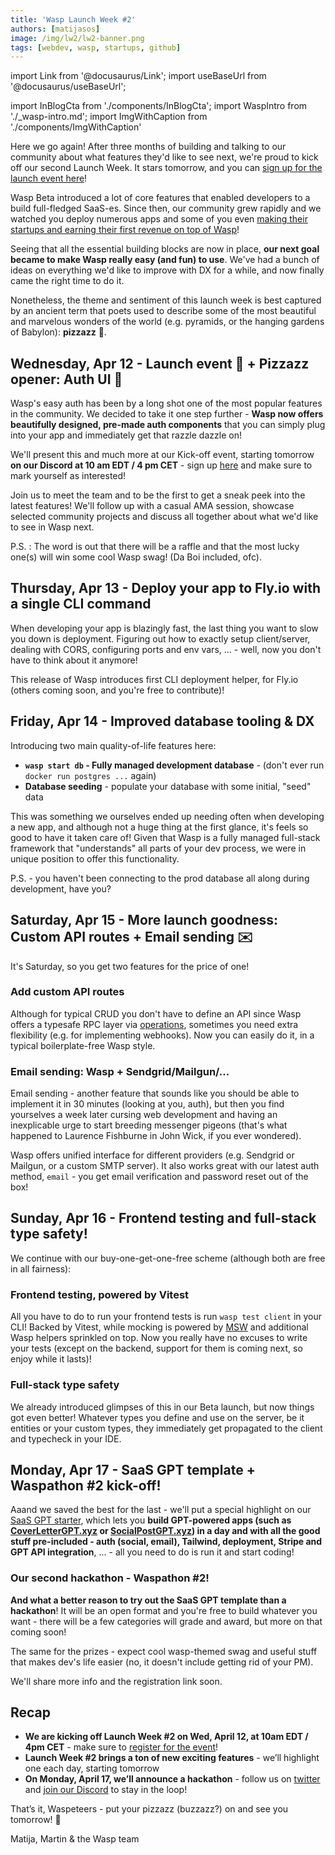 ```yaml
---
title: 'Wasp Launch Week #2'
authors: [matijasos]
image: /img/lw2/lw2-banner.png
tags: [webdev, wasp, startups, github]
---
```


import Link from '@docusaurus/Link';
import useBaseUrl from '@docusaurus/useBaseUrl';

import InBlogCta from './components/InBlogCta';
import WaspIntro from './_wasp-intro.md';
import ImgWithCaption from './components/ImgWithCaption'

Here we go again! After three months of building and talking to our community about what features they'd like to see next, we're proud to kick off our second Launch Week. It stars tomorrow, and you can [sign up for the launch event here](https://discord.gg/PX6KczVz?event=1093188663912964136)!

<ImgWithCaption alt="Launch Week 2 is coming" source="img/lw2/lw2-banner.png" />

Wasp Beta introduced a lot of core features that enabled developers to a build full-fledged SaaS-es. Since then, our community grew rapidly and we watched you deploy numerous apps and some of you even [making their startups and earning their first revenue on top of Wasp](/blog/2022/11/26/erlis-amicus-usecase)!

Seeing that all the essential building blocks are now in place, **our next goal became to make Wasp really easy (and fun) to use**. We've had a bunch of ideas on everything we'd like to improve with DX for a while, and now finally came the right time to do it.

Nonetheless, the theme and sentiment of this launch week is best captured by an ancient term that poets used to describe some of the most beautiful and marvelous wonders of the world (e.g. pyramids, or the hanging gardens of Babylon): **pizzazz** 🍕.

<!--truncate-->

## Wednesday, Apr 12 - Launch event 🚀 + Pizzazz opener: Auth UI 💅

Wasp's easy auth has been by a long shot one of the most popular features in the community. We decided to take it one step further - **Wasp now offers beautifully designed, pre-made auth components** that you can simply plug into your app and immediately get that razzle dazzle on!

<ImgWithCaption caption="On your localhost, tomorrow" alt="Auth UI Demo" source="img/lw2/auth-ui-demo.gif" />

We'll present this and much more at our Kick-off event, starting tomorrow **on our Discord at 10 am EDT / 4 pm CET** - sign up [here](https://discord.gg/PX6KczVz?event=1093188663912964136) and make sure to mark yourself as interested!

Join us to meet the team and to be the first to get a sneak peek into the latest features! We'll follow up with a casual AMA session, showcase selected community projects and discuss all together about what we'd like to see in Wasp next.

<ImgWithCaption alt="LW2 launch party instructions" source="img/lw2/discord-event-info.png" />

P.S. : The word is out that there will be a raffle and that the most lucky one(s) will win some cool Wasp swag! (Da Boi included, ofc).

## Thursday, Apr 13 - Deploy your app to Fly.io with a single CLI command

<ImgWithCaption alt="Deploying to Fly.io" source="img/lw2/wasp-deploy-fly.jpeg" />

When developing your app is blazingly fast, the last thing you want to slow you down is deployment. Figuring out how to exactly setup client/server, dealing with CORS, configuring ports and env vars, ... - well, now you don't have to think about it anymore!

This release of Wasp introduces first CLI deployment helper, for Fly.io (others coming soon, and you're free to contribute)!

<ImgWithCaption caption="Deployment in Wasp before vs now" alt="How deployment feels now" source="img/lw2/deployment-before-now.gif" />

## Friday, Apr 14 - Improved database tooling & DX

<ImgWithCaption alt="Database seeding" source="img/lw2/wasp-db-seed.png" />

Introducing two main quality-of-life features here:

- **`wasp start db` - Fully managed development database** - (don't ever run `docker run postgres ...` again)
- **Database seeding** - populate your database with some initial, "seed" data

This was something we ourselves ended up needing often when developing a new app, and although not a huge thing at the first glance, it's feels so good to have it taken care of! Given that Wasp is a fully managed full-stack framework that "understands" all parts of your dev process, we were in unique position to offer this functionality.

P.S. - you haven't been connecting to the prod database all along during development, have you?

## Saturday, Apr 15 - More launch goodness: Custom API routes + Email sending ✉️

It's Saturday, so you get two features for the price of one!

### Add custom API routes

<ImgWithCaption alt="Custom API routes" source="img/lw2/custom-api-route.png" caption="Adding a custom route handler at /foo/bar endpoint" />

Although for typical CRUD you don't have to define an API since Wasp offers a typesafe RPC layer via [operations](/docs/data-model/operations/overview), sometimes you need extra flexibility (e.g. for implementing webhooks). Now you can easily do it, in a typical boilerplate-free Wasp style.

### Email sending: Wasp + Sendgrid/Mailgun/...

<ImgWithCaption alt="Laurence Fishburne messenger pigeons" source="img/lw2/laurence-fishburne-pigeons.png" caption="Don't end up like this, use Wasp for sending emails" />

Email sending - another feature that sounds like you should be able to implement it in 30 minutes (looking at you, auth), but then you find yourselves a week later cursing web development and having an inexplicable urge to start breeding messenger pigeons (that's what happened to Laurence Fishburne in John Wick, if you ever wondered).

<ImgWithCaption alt="Email sending code example" source="img/lw2/email-sending-code.png" />

Wasp offers unified interface for different providers (e.g. Sendgrid or Mailgun, or a custom SMTP server). It also works great with our latest auth method, `email` - you get email verification and password reset out of the box!

## Sunday, Apr 16 - Frontend testing and full-stack type safety!

We continue with our buy-one-get-one-free scheme (although both are free in all fairness):

### Frontend testing, powered by Vitest

<ImgWithCaption alt="Frontend testing via Vitest" source="img/lw2/vitest.png" />

All you have to do to run your frontend tests is run `wasp test client` in your CLI! Backed by Vitest, while mocking is powered by [MSW](https://mswjs.io/) and additional Wasp helpers sprinkled on top. Now you really have no excuses to write your tests (except on the backend, support for them is coming next, so enjoy while it lasts)!

### Full-stack type safety

<ImgWithCaption caption="Our typesafe RPC is now doing some serious type-fu" alt="Our RPC is now doing serious type-fu" source="img/lw2/type-fu.gif" />

We already introduced glimpses of this in our Beta launch, but now things got even better! Whatever types you define and use on the server, be it entities or your custom types, they immediately get propagated to the client and typecheck in your IDE.

## Monday, Apr 17 - SaaS GPT template + Waspathon #2 kick-off!

<ImgWithCaption alt="SaaS GPT template" source="img/lw2/wasp-saas-template.png" />

Aaand we saved the best for the last - we'll put a special highlight on our [SaaS GPT starter](https://github.com/wasp-lang/starters#saas-template), which lets you **build GPT-powered apps (such as [CoverLetterGPT.xyz](https://coverlettergpt.xyz/) or [SocialPostGPT.xyz](https://socialpostgpt.xyz/)) in a day and with all the good stuff pre-included - auth (social, email), Tailwind, deployment, Stripe and GPT API integration**, ... - all you need to do is run it and start coding!

### Our second hackathon - Waspathon #2!

<ImgWithCaption caption="Hate it when this happens." alt="Hacking away" source="img/lw2/hackathon.gif" />

**And what a better reason to try out the SaaS GPT template than a hackathon**! It will be an open format and you're free to build whatever you want - there will be a few categories will grade and award, but more on that coming soon!

The same for the prizes - expect cool wasp-themed swag and useful stuff that makes dev's life easier (no, it doesn't include getting rid of your PM).

We'll share more info and the registration link soon.

## Recap

- **We are kicking off Launch Week #2 on Wed, April 12, at 10am EDT / 4pm CET** - make sure to [register for the event](https://discord.gg/PX6KczVz?event=1093188663912964136)!
- **Launch Week #2 brings a ton of new exciting features** - we’ll highlight one each day, starting tomorrow
- **On Monday, April 17, we’ll announce a hackathon** - follow us on [twitter](https://twitter.com/WaspLang) and [join our Discord](https://discord.gg/rzdnErX) to stay in the loop!

That’s it, Waspeteers - put your pizzazz (buzzazz?) on and see you tomorrow! 🐝

Matija, Martin & the Wasp team
